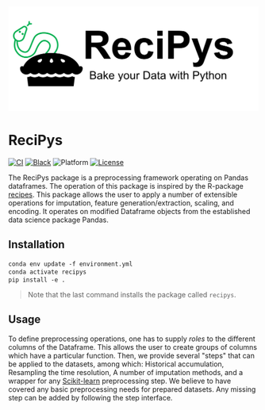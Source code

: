 ![logo](docs/figures/recipys_logo.png)
# ReciPys
[![CI](https://github.com/rvandewater/recipys/actions/workflows/ci.yml/badge.svg)](https://github.com/rvandewater/recipys/actions/workflows/ci.yml)
[![Black](https://img.shields.io/badge/code%20style-black-000000.svg)](https://github.com/psf/black)
![Platform](https://img.shields.io/badge/platform-linux--64%20|%20win--64%20|%20osx--64-lightgrey)
[![License](https://img.shields.io/badge/license-MIT-green)](LICENSE)

The ReciPys package is a preprocessing framework operating on Pandas dataframes. 
The operation of this package is inspired by the R-package [recipes](https://recipes.tidymodels.org/).
This package allows the user to apply a number of extensible operations for imputation, feature generation/extraction, 
scaling, and encoding. 
It operates on modified Dataframe objects from the established data science package Pandas.
## Installation

```
conda env update -f environment.yml
conda activate recipys
pip install -e .
```
> Note that the last command installs the package called `recipys`.

## Usage
To define preprocessing operations, one has to supply _roles_ to the different columns of the Dataframe. 
This allows the user to create groups of columns which have a particular function.
Then, we provide several "steps" that can be applied to the datasets, among which: Historical accumulation, 
Resampling the time resolution, A number of imputation methods, and a wrapper for any 
[Scikit-learn](https://github.com/scikit-learn/scikit-learn) preprocessing step.
We believe to have covered any basic preprocessing needs for prepared datasets.
Any missing step can be added by following the step interface.





